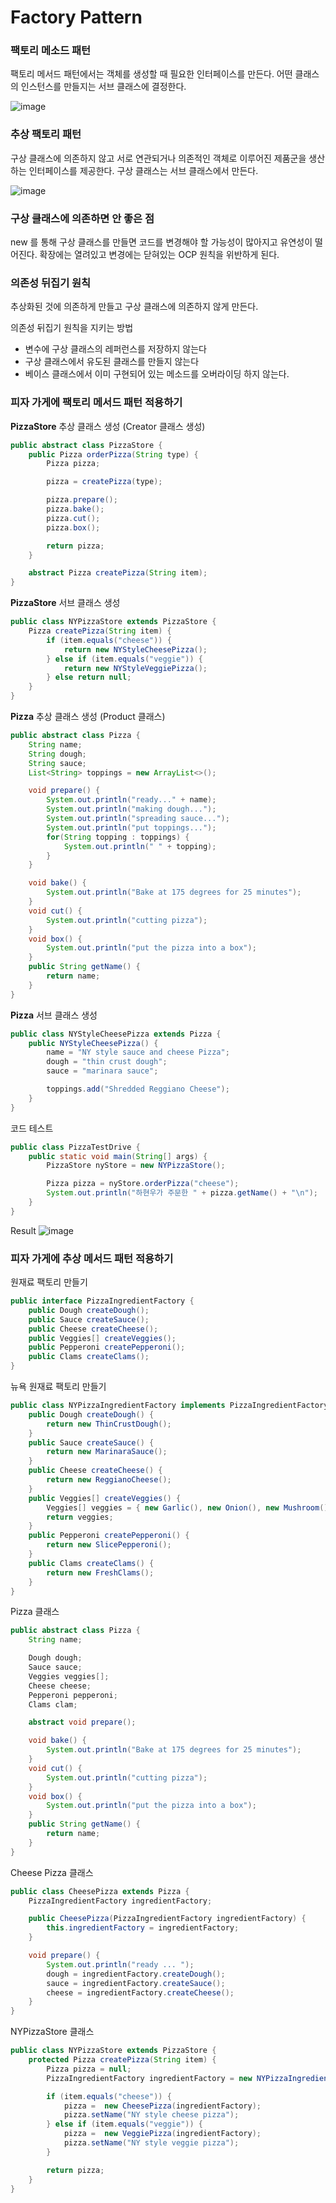 # Factory Pattern

### 팩토리 메소드 패턴 
팩토리 메서드 패턴에서는 객체를 생성할 때 필요한 인터페이스를 만든다. 어떤 클래스의 인스턴스를 만들지는 서브 클래스에 결정한다. 

![image](https://github.com/Learning-Is-Vital-In-Development/23-13-DesignPattern/assets/96187152/83d30c91-83fb-4da8-9a7a-1cfc2cdfe904)

### 추상 팩토리 패턴
구상 클래스에 의존하지 않고 서로 연관되거나 의존적인 객체로 이루어진 제품군을 생산하는 인터페이스를 제공한다. 구상 클래스는 서브 클래스에서 만든다.

![image](https://github.com/Learning-Is-Vital-In-Development/23-13-DesignPattern/assets/96187152/8cc51d0d-c3ef-46e4-92fb-73d4e75916fa)

### 구상 클래스에 의존하면 안 좋은 점
new 를 통해 구상 클래스를 만들면 코드를 변경해야 할 가능성이 많아지고 유연성이 떨어진다. 확장에는 열려있고 변경에는 닫혀있는 OCP 원칙을 위반하게 된다.

### 의존성 뒤집기 원칙
추상화된 것에 의존하게 만들고 구상 클래스에 의존하지 않게 만든다.

의존성 뒤집기 원칙을 지키는 방법
- 변수에 구상 클래스의 레퍼런스를 저장하지 않는다
- 구상 클래스에서 유도된 클래스를 만들지 않는다
- 베이스 클래스에서 이미 구현되어 있는 메소드를 오버라이딩 하지 않는다.

### 피자 가게에 팩토리 메서드 패턴 적용하기

**PizzaStore** 추상 클래스 생성 (Creator 클래스 생성)

```Java
public abstract class PizzaStore {
    public Pizza orderPizza(String type) {
        Pizza pizza;

        pizza = createPizza(type);

        pizza.prepare();
        pizza.bake();
        pizza.cut();
        pizza.box();

        return pizza;
    }

    abstract Pizza createPizza(String item);
}
```

**PizzaStore** 서브 클래스 생성

```java
public class NYPizzaStore extends PizzaStore {
    Pizza createPizza(String item) {
        if (item.equals("cheese")) {
            return new NYStyleCheesePizza();
        } else if (item.equals("veggie")) {
            return new NYStyleVeggiePizza();
        } else return null;
    }
}
```

**Pizza** 추상 클래스 생성 (Product 클래스)

```java
public abstract class Pizza {
    String name;
    String dough;
    String sauce;
    List<String> toppings = new ArrayList<>();

    void prepare() {
        System.out.println("ready..." + name);
        System.out.println("making dough...");
        System.out.println("spreading sauce...");
        System.out.println("put toppings...");
        for(String topping : toppings) {
            System.out.println(" " + topping);
        }
    }

    void bake() {
        System.out.println("Bake at 175 degrees for 25 minutes");
    }
    void cut() {
        System.out.println("cutting pizza");
    }
    void box() {
        System.out.println("put the pizza into a box");
    }
    public String getName() {
        return name;
    }
}
```

**Pizza** 서브 클래스 생성

```java
public class NYStyleCheesePizza extends Pizza {
    public NYStyleCheesePizza() {
        name = "NY style sauce and cheese Pizza";
        dough = "thin crust dough";
        sauce = "marinara sauce";

        toppings.add("Shredded Reggiano Cheese");
    }
}
```

코드 테스트

```java
public class PizzaTestDrive {
    public static void main(String[] args) {
        PizzaStore nyStore = new NYPizzaStore();

        Pizza pizza = nyStore.orderPizza("cheese");
        System.out.println("하현우가 주문한 " + pizza.getName() + "\n");
    }
}
```

Result
![image](https://github.com/Learning-Is-Vital-In-Development/23-13-DesignPattern/assets/96187152/c8461f91-e72a-4cac-af3c-21276a94803d)


### 피자 가게에 추상 메서드 패턴 적용하기

원재료 팩토리 만들기

```java
public interface PizzaIngredientFactory {
    public Dough createDough();
    public Sauce createSauce();
    public Cheese createCheese();
    public Veggies[] createVeggies();
    public Pepperoni createPepperoni();
    public Clams createClams();
}
```

뉴욕 원재료 팩토리 만들기
```java
public class NYPizzaIngredientFactory implements PizzaIngredientFactory {
    public Dough createDough() {
        return new ThinCrustDough();
    }
    public Sauce createSauce() {
        return new MarinaraSauce();
    }
    public Cheese createCheese() {
        return new ReggianoCheese();
    }
    public Veggies[] createVeggies() {
        Veggies[] veggies = { new Garlic(), new Onion(), new Mushroom(); new RedPepper(); };
        return veggies;
    }
    public Pepperoni createPepperoni() {
        return new SlicePepperoni();
    }
    public Clams createClams() {
        return new FreshClams();
    }
}
```

Pizza 클래스 
```java
public abstract class Pizza {
    String name;

    Dough dough;
    Sauce sauce;
    Veggies veggies[];
    Cheese cheese;
    Pepperoni pepperoni;
    Clams clam;

    abstract void prepare();

    void bake() {
        System.out.println("Bake at 175 degrees for 25 minutes");
    }
    void cut() {
        System.out.println("cutting pizza");
    }
    void box() {
        System.out.println("put the pizza into a box");
    }
    public String getName() {
        return name;
    }
}
```

Cheese Pizza 클래스
```java
public class CheesePizza extends Pizza {
    PizzaIngredientFactory ingredientFactory;

    public CheesePizza(PizzaIngredientFactory ingredientFactory) {
        this.ingredientFactory = ingredientFactory;
    }

    void prepare() {
        System.out.println("ready ... ");
        dough = ingredientFactory.createDough();
        sauce = ingredientFactory.createSauce();
        cheese = ingredientFactory.createCheese();
    }
}
```

NYPizzaStore 클래스
```java
public class NYPizzaStore extends PizzaStore {
    protected Pizza createPizza(String item) {
        Pizza pizza = null;
        PizzaIngredientFactory ingredientFactory = new NYPizzaIngredientFactory();

        if (item.equals("cheese")) {
            pizza =  new CheesePizza(ingredientFactory);
            pizza.setName("NY style cheese pizza");
        } else if (item.equals("veggie")) {
            pizza =  new VeggiePizza(ingredientFactory);
            pizza.setName("NY style veggie pizza");
        }

        return pizza;
    }
}
```